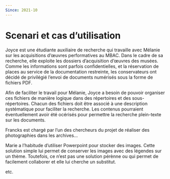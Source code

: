```yaml
---
Since: 2021-10
---
```


# Scenari et cas d’utilisation

Joyce est une étudiante auxiliaire de recherche qui travaille avec Mélanie sur les acquisitions d’œuvres performatives au MBAC. Dans le cadre de sa recherche, elle exploite les dossiers d’acquisition d’œuvres des musées. Comme les informations sont parfois confidentielles, et la réservation de places au service de la documentation restreinte, les conservateurs ont décidé de privilégié l’envoi de documents numérisés sous la forme de fichiers PDF.

Afin de faciliter le travail pour Mélanie, Joyce a besoin de pouvoir organiser ces fichiers de manière logique dans des répertoires et des sous-répertoires. Chacun des fichiers doit être associé à une description systématique pour faciliter la recherche. Les contenus pourraient éventuellement avoir été océrisés pour permettre la recherche plein-texte sur les documents.


Francks est chargé par l’un des chercheurs du projet de réaliser des photographies dans les archives...

Marie a l’habitude d’utiliser Powerpoint pour stocker des images. Cette solution simple lui permet de conserver les images avec des légendes sur un thème. Toutefois, ce n’est pas une solution pérènne ou qui permet de facilement collaborer et elle lui cherche un substitut.

etc.



